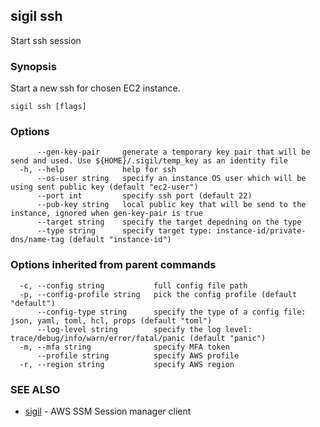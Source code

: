 ## sigil ssh

Start ssh session

### Synopsis

Start a new ssh for chosen EC2 instance.

```
sigil ssh [flags]
```

### Options

```
      --gen-key-pair     generate a temporary key pair that will be send and used. Use ${HOME}/.sigil/temp_key as an identity file
  -h, --help             help for ssh
      --os-user string   specify an instance OS user which will be using sent public key (default "ec2-user")
      --port int         specify ssh port (default 22)
      --pub-key string   local public key that will be send to the instance, ignored when gen-key-pair is true
      --target string    specify the target depedning on the type
      --type string      specify target type: instance-id/private-dns/name-tag (default "instance-id")
```

### Options inherited from parent commands

```
  -c, --config string           full config file path
  -p, --config-profile string   pick the config profile (default "default")
      --config-type string      specify the type of a config file: json, yaml, toml, hcl, props (default "toml")
      --log-level string        specify the log level: trace/debug/info/warn/error/fatal/panic (default "panic")
  -m, --mfa string              specify MFA token
      --profile string          specify AWS profile
  -r, --region string           specify AWS region
```

### SEE ALSO

* [sigil](sigil.md)	 - AWS SSM Session manager client


